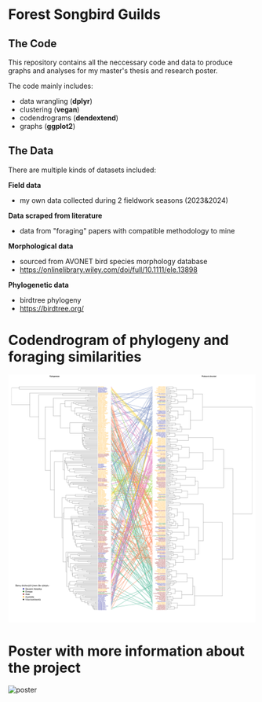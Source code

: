 # Forest Songbird Guilds 
## The Code
This repository contains all the neccessary code and data to produce 
graphs and analyses for my master's thesis and research poster. 

The code mainly includes:
- data wrangling (**dplyr**)
- clustering (**vegan**)
- codendrograms (**dendextend**)
- graphs (**ggplot2**)

## The Data
There are multiple kinds of datasets included:

**Field data**
- my own data collected during 2 fieldwork seasons (2023&2024)

**Data scraped from literature**
- data from "foraging" papers with compatible methodology to mine

**Morphological data**
- sourced from AVONET bird species morphology database
- https://onlinelibrary.wiley.com/doi/full/10.1111/ele.13898

**Phylogenetic data**
- birdtree phylogeny
- https://birdtree.org/

# Codendrogram of phylogeny and foraging similarities
![codendrogram_phylo_behav](plots/dendrogram_plot_small.svg)

# Poster with more information about the project
![poster](resources/poster_v4.png)

	
